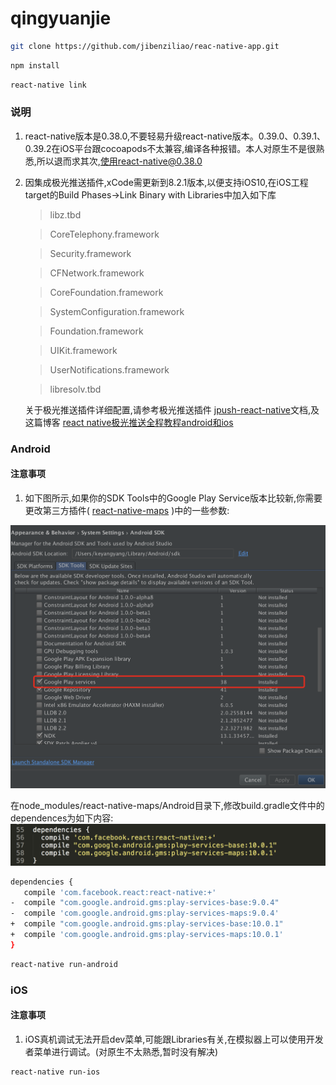 # qingyuanjie

```bash
git clone https://github.com/jibenziliao/reac-native-app.git
```

```bash
npm install
```

```bash
react-native link
```

### 说明

1. react-native版本是0.38.0,不要轻易升级react-native版本。0.39.0、0.39.1、0.39.2在iOS平台跟cocoapods不太兼容,编译各种报错。本人对原生不是很熟悉,所以退而求其次,使用react-native@0.38.0

2. 因集成极光推送插件,xCode需更新到8.2.1版本,以便支持iOS10,在iOS工程target的Build Phases->Link Binary with Libraries中加入如下库

    > libz.tbd
      
    > CoreTelephony.framework
      
    > Security.framework
      
    > CFNetwork.framework
      
    > CoreFoundation.framework
      
    > SystemConfiguration.framework
      
    > Foundation.framework
      
    > UIKit.framework
      
    > UserNotifications.framework
      
    > libresolv.tbd

    关于极光推送插件详细配置,请参考极光推送插件 [jpush-react-native](https://github.com/jpush/jpush-react-native)文档,及这篇博客 [react native极光推送全程教程android和ios](http://www.jianshu.com/p/e7f81b5e1807)

### Android

#### 注意事项
1. 如下图所示,如果你的SDK Tools中的Google Play Service版本比较新,你需要更改第三方插件( [react-native-maps](https://github.com/airbnb/react-native-maps) )中的一些参数:

![Alt text](./img/Google_Play_Services.png)

在node_modules/react-native-maps/Android目录下,修改build.gradle文件中的dependences为如下内容:
![Alt text](./img/build.gradle.png)

```bash
dependencies {
   compile 'com.facebook.react:react-native:+'
-  compile "com.google.android.gms:play-services-base:9.0.4"
-  compile 'com.google.android.gms:play-services-maps:9.0.4'
+  compile "com.google.android.gms:play-services-base:10.0.1"
+  compile 'com.google.android.gms:play-services-maps:10.0.1'
}
```


```bash
react-native run-android
```

### iOS

#### 注意事项

1. iOS真机调试无法开启dev菜单,可能跟Libraries有关,在模拟器上可以使用开发者菜单进行调试。(对原生不太熟悉,暂时没有解决)

```bash
react-native run-ios
```

